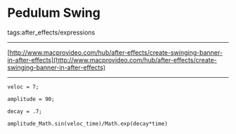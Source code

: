 # Pedulum Swing

tags:after_effects/expressions

---

[http://www.macprovideo.com/hub/after-effects/create-swinging-banner-in-after-effects](http://www.macprovideo.com/hub/after-effects/create-swinging-banner-in-after-effects)

---

```
veloc = 7;

amplitude = 90;

decay = .7;

amplitude_Math.sin(veloc_time)/Math.exp(decay*time)
```